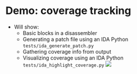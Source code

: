 # Demo: coverage tracking
- Will show:
  - Basic blocks in a disassembler
  - Generating a patch file using an IDA Python `tests/ida_generate_patch.py`
  - Gathering coverage info from output
  - Visualizing coverage using an IDA Python `tests/ida_highlight_coverage.py`
    ![](demo-coverage-tracking.gif)
